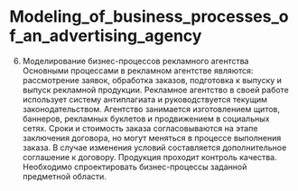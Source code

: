# Modeling_of_business_processes_of_an_advertising_agency

6. Моделирование бизнес-процессов рекламного агентства
Основными процессами в рекламном агентстве являются: рассмотрение заявок, обработка заказов, подготовка к выпуску и выпуск рекламной 
продукции. Рекламное агентство в своей работе использует систему антиплагиата и руководствуется текущим законодательством. Агентство занимается изготовлением щитов, баннеров, рекламных буклетов и продвижением в социальных сетях. Сроки и стоимость заказа согласовываются на этапе 
заключения договора, но могут меняться в процессе выполнения заказа. 
В случае изменения условий составляется дополнительное соглашение к договору. Продукция проходит контроль качества. Необходимо спроектировать бизнес-процессы заданной предметной области.